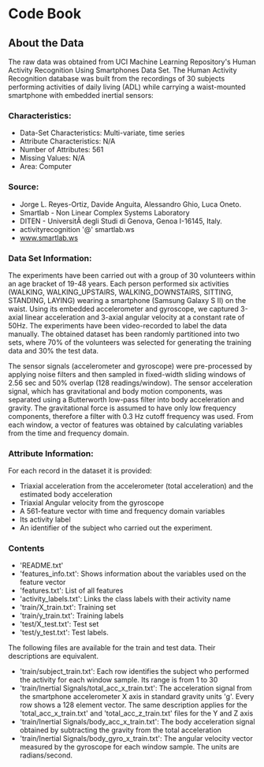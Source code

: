 # Code Book


## About the Data

The raw data was obtained from UCI Machine Learning Repository's Human Activity Recognition Using Smartphones Data Set. The Human Activity Recognition database was built from the recordings of 30 subjects performing activities of daily living (ADL) while carrying a waist-mounted smartphone with embedded inertial sensors:

### Characteristics:

* Data-Set Characteristics: Multi-variate, time series
* Attribute Characteristics: N/A
* Number of Attributes: 561
* Missing Values: N/A
* Area: Computer

### Source:

* Jorge L. Reyes-Ortiz, Davide Anguita, Alessandro Ghio, Luca Oneto. 
* Smartlab - Non Linear Complex Systems Laboratory 
* DITEN - UniversitÃ  degli Studi di Genova, Genoa I-16145, Italy. 
* activityrecognition '@' smartlab.ws 
* www.smartlab.ws 

### Data Set Information:

The experiments have been carried out with a group of 30 volunteers within an age bracket of 19-48 years. Each person performed six activities (WALKING, WALKING_UPSTAIRS, WALKING_DOWNSTAIRS, SITTING, STANDING, LAYING) wearing a smartphone (Samsung Galaxy S II) on the waist. Using its embedded accelerometer and gyroscope, we captured 3-axial linear acceleration and 3-axial angular velocity at a constant rate of 50Hz. The experiments have been video-recorded to label the data manually. The obtained dataset has been randomly partitioned into two sets, where 70% of the volunteers was selected for generating the training data and 30% the test data. 

The sensor signals (accelerometer and gyroscope) were pre-processed by applying noise filters and then sampled in fixed-width sliding windows of 2.56 sec and 50% overlap (128 readings/window). The sensor acceleration signal, which has gravitational and body motion components, was separated using a Butterworth low-pass filter into body acceleration and gravity. The gravitational force is assumed to have only low frequency components, therefore a filter with 0.3 Hz cutoff frequency was used. From each window, a vector of features was obtained by calculating variables from the time and frequency domain.

### Attribute Information:

For each record in the dataset it is provided: 
* Triaxial acceleration from the accelerometer (total acceleration) and the estimated body acceleration
* Triaxial Angular velocity from the gyroscope 
* A 561-feature vector with time and frequency domain variables
* Its activity label
* An identifier of the subject who carried out the experiment.

### Contents 

* 'README.txt'
* 'features_info.txt': Shows information about the variables used on the feature vector
* 'features.txt': List of all features
* 'activity_labels.txt': Links the class labels with their activity name
* 'train/X_train.txt': Training set
* 'train/y_train.txt': Training labels
* 'test/X_test.txt': Test set
* 'test/y_test.txt': Test labels.

The following files are available for the train and test data. Their descriptions are equivalent. 

* 'train/subject_train.txt': Each row identifies the subject who performed the activity for each window sample. Its range is from 1 to 30
* 'train/Inertial Signals/total_acc_x_train.txt': The acceleration signal from the smartphone accelerometer X axis in standard gravity units 'g'. Every row shows a 128 element vector. The same description applies for the 'total_acc_x_train.txt' and 'total_acc_z_train.txt' files for the Y and Z axis
* 'train/Inertial Signals/body_acc_x_train.txt': The body acceleration signal obtained by subtracting the gravity from the total acceleration
* 'train/Inertial Signals/body_gyro_x_train.txt': The angular velocity vector measured by the gyroscope for each window sample. The units are radians/second. 

   

